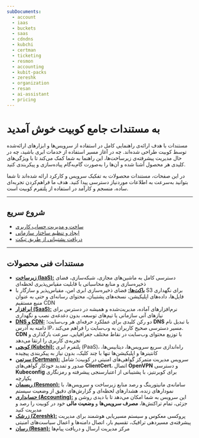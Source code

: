 ```yaml
---
subDocuments:
  - account
  - iaas
  - buckets
  - saas
  - cdndns
  - kubchi
  - certman
  - ticketing
  - resmon
  - accounting
  - kubit-packs
  - zereshk
  - organization
  - resan
  - ai-assistant
  - pricing
---
```


# به مستندات جامع کوبیت خوش آمدید

مستندات با هدف ارائه‌ی راهنمایی کامل در استفاده از سرویس‌ها و ابزارهای ارائه‌شده توسط کوبیت طراحی شده‌اند. چه در آغاز مسیر استفاده از خدمات ابری باشید، چه در حال مدیریت پیشرفته‌ی زیرساخت‌ها، این راهنما به شما کمک می‌کند تا با ویژگی‌های کلیدی هر محصول آشنا شده و آن‌ها را به‌صورت گام‌به‌گام پیاده‌سازی و پیکربندی کنید.

در این صفحات، مستندات محصولات به تفکیک سرویس و کارکرد ارائه شده‌اند تا شما بتوانید به‌سرعت به اطلاعات موردنیاز دسترسی پیدا کنید. هدف ما فراهم‌کردن تجربه‌ای ساده، منسجم و کارآمد در استفاده از پلتفرم کوبیت است.

---

## شروع سریع

- [ساخت و مدیریت حساب کاربری](account)
- [ایجاد و تنظیم ساختار سازمانی](organization)
- [دریافت پشتیبانی از طریق تیکت](ticketing)

---

## مستندات فنی محصولات

- [**زیرساخت (IaaS):**](iaas) دسترسی کامل به ماشین‌های مجازی، شبکه‌سازی، فضای ذخیره‌سازی و منابع محاسباتی با قابلیت مقیاس‌پذیری لحظه‌ای
- [**باکت‌ها:**](buckets) فضای ذخیره‌سازی ابری امن، مقیاس‌پذیر و سازگار با S3 برای نگهداری فایل‌ها، داده‌های اپلیکیشن، نسخه‌های پشتیبان، محتوای رسانه‌ای و حتی به عنوان منبع مستقیم CDN
- [**ابرافزار (SaaS):**](saas) نرم‌افزارهای آماده، مدیریت‌شده و همیشه در دسترس برای نیازهای آنی سازمانی یا تیم‌های توسعه، بدون دغدغه‌ی نصب و نگهداری
- **[DNS و CDN:](cdndns)** دو رکن کلیدی برای عملکرد حرفه‌ای هر وب‌سایت؛ **DNS** با تبدیل نام دامنه به آدرس IP، مسیر دسترسی صحیح کاربران به وب‌سایت را فراهم می‌کند. **CDN** با توزیع محتوای وب‌سایت در نقاط مختلف جغرافیایی، سرعت بارگذاری و تجربه‌ی کاربری را ارتقا می‌دهد
- [**کوبچی (Kubchi):**](kubchi) پلتفرم ابری (PaaS)، راه‌اندازی سریع سرویس‌ها، دیتابیس‌ها، کانتینرها و اپلیکیشن‌ها تنها با چند کلیک، بدون نیاز به پیکربندی پیچیده
- [**سرتمن (Certman):**](certman) سرویس مدیریت متمرکز گواهی‌های امنیتی در کوبیت؛ شامل صدور و تمدید خودکار گواهی‌های **ClientCert**، اتصال **OpenVPN** و دسترسی **Kubeconfig** برای کوبرنتیز، با پشتیبانی از اعتبارسنجی پیشرفته و رمزنگاری یکپارچه
- [**ریسمان (Resmon):**](resmon) سامانه‌ی مانیتورینگ و رصد منابع زیرساخت و سرویس‌ها، با نمودارهای زنده، هشدارهای لحظه‌ای و گزارش‌های دقیق از وضعیت سیستم
- **[حسابداری (Accounting):](accounting)** این سرویس به شما امکان می‌دهد تا با دیدی روشن و جزئی، تمام تراکنش‌ها، **مصرف سرویس‌ها** و **وضعیت مالی** خود در کوبیت را رصد و مدیریت کنید
- [**زرشک (Zereshk):**](zereshk) پروکسی معکوس و سیستم مسیر‌یابی هوشمند برای مدیریت پیشرفته‌ی مسیردهی ترافیک، تقسیم بار، اتصال دامنه‌ها و اعمال سیاست‌های امنیتی
- [**رسان (Resan):**](resan) مرکز مدیریت ارسال و دریافت پیام‌ها
